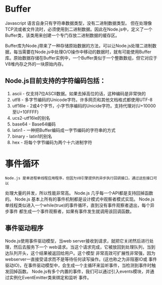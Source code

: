 # Buffer

Javascript 语言自身只有字符串数据类型，没有二进制数据类型。
但在处理像TCP流或者文件流时，必须使用到二进制数据。因此在Node.js中，定义了一个Buffer类，该类用来创建一个专门存放二进制数据的缓存区。

Buffer库为Node.j带来了一种存储原始数据的方法，可以让Node.js处理二进制数据，每当需要在Node.js中处理O/O操作中移动的数据时，就有可能使用Buffer库。原始数据存储在Buffer实例中，一个Buffer类似于一个整数数组，但它对应于V8堆内存之外的一块原始内存。

## Node.js目前支持的字符编码包括：

1. ascii - 仅支持7位ASCII数据。如果去掉高位的话，这种编码是非常快的
2. utf8 - 多字节编码的Unicode字符。许多网页和其他文档格式都使用UTF-8
3. utf16le - 2或4个字节，小字节序编码的Unicide字符。支持代理对(U+10000至U+10FFFF)
4. ucs2-utf16le的别名
5. base64 - Base64编码
6. latin1 - 一种把Buffer编码成一字节编码的字符串的方式
7. binary - latin1的别名
8. hex - 将每个字节编码为两个十六进制字符

# 事件循环
    Node.js 是单进程单线程应用程序，但因为V8引擎提供的异步执行回调接口，通过这些接口可以
处理大量的并发，所以性能非常高。
    Node.js 几乎每一个API都是支持回掉函数的。
    Node.js 基本上所有的事件机制都是设计模式中观察者模式实现。
    Node.js 单线程类似进入一个while(true)的事件循环，直到没有事件观察者退出，每个异步事件
都生成一个事件观察者，如果有事件发生就调用该回调函数。

## 事件驱动程序
  Node.js使用事件驱动模型，当web server接收到请求，就把它关闭然后进行处理，然后去服务下一个
web请求。当这个请求完成，它被放回到处理队列，当到达队列开头，这个结果被返回给用户。这个模型
非常高效可扩展性非常强，因为webserver一直接受请求而不是等待任何读写操作。(这也称之为非阻塞IO或
事件驱动IO)，在事件驱动模型中，会生成一个主循环来监听事件，当检测到事件时触发回掉函数。
  Node.js有多个内置的事件，我们可以通过引入events模块，并通过实例化EventEmitter类来绑定和监听
事件。
